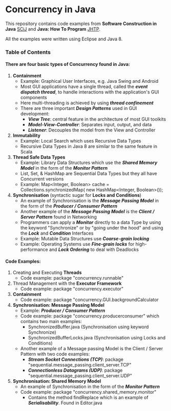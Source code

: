 # Concurrency in Java
This repository contains code examples from **Software Construction in Java** [SCiJ](http://web.mit.edu/6.005/www/fa16/) and **Java: How To Program** [JHTP](https://www.pearsonhighered.com/product/Deitel-Java-How-to-Program-early-objects-9th-Edition/9780132575669.html).

All the examples were written using Eclipse and Java 8.

### Table of Contents
#### There are four basic types of Concurrency found in Java:
1. **Containment**
   * Example: Graphical User Interfaces, e.g. Java Swing and Android
   * Most GUI applications have a single thread, called the **_event dispatch thread_**, to handle interactions with the application's GUI components
   * Here multi-threading is achieved by using **_thread confinement_**
   * There are three important **_Design Patterns_** used in GUI development:
      * **_View Tree_**: central feature in the architecture of most GUI toolkits
      * **_Model-View-Controller_**: Separates input, output, and data
      * **_Listener_**: Decouples the model from the View and Controller
2. **Immutability**
   * Example: Local Search which uses Recursive Data Types
   * Recursive Data Types in Java 8 are similar to the same feature in Scala
3. **Thread Safe Data Types**
   * Example: Library Data Structures which use the **_Shared Memory Model_** in the form of the **_Monitor Pattern_**
   * List, Set, & HashMap are Sequential Data Types but they all have Concurrent versions
   * Example: Map<Integer, Boolean> cache = Collections.synchronizedMap( new HashMap<Integer, Boolean>());
4. **Synchronisation** (syntactic sugar for **Locks and Conditions**)
   * An example of Synchronisation is the **_Message Passing Model_** in the form of the **_Producer / Consumer Pattern_**
   * Another example of the **_Message Passing Model_** is the **_Client / Server Pattern_** found in Networking
   * Programmers can apply a **_Monitor_** directly to a data Type by using the keyword "Synchronize" or by "going under the hood" and using the **_Lock_** and **_Condition_** Interfaces
   * Example: Mutable Data Structures use **_Coarse-grain locking_**
   * Example: Operating Systems use **_Fine-grain locks_** for high-performance and **_Lock Ordering_** to deal with Deadlocks

#### Code Examples:
1. Creating and Executing **Threads**
   * Code example: package "concurrency.runnable"
2. Thread Management with the **Executor Framework**
   * Code example: package "concurrency.executor"
3. **Containment**
   * Code example: package "concurrency.GUI.backgroundCalculator
4. **Synchronisation: Message Passing Model**
   * Example: **_Producer / Consumer Pattern_**
   * Code example: package "concurrency.producerconsumer" which contains two main examples:
      * SynchronizedBuffer.java       (Synchronisation using keyword Synchronize)
      * SynchronizedBufferLocks.java  (Synchronisation using Locks and Conditions) 
   * Another example of a Message passing Model is the Client / Server Pattern with two code examples:
      * **_Stream Socket Connections (TCP)_**: package "sequential.message_passing.client_server.TCP"
      * **_Connectionless Datagrams  (UDP)_**: package "sequential.message_passing.client_server.UDP"
5. **Synchronisation: Shared Memory Model**
   * An example of Synchronisation in the form of the **_Monitor Pattern_**
   * Code example: package "concurrency.shared_memory.monitor"
      * Contains the method findReplace which is an example of **_Serialisability_**. Found in Editor.java



